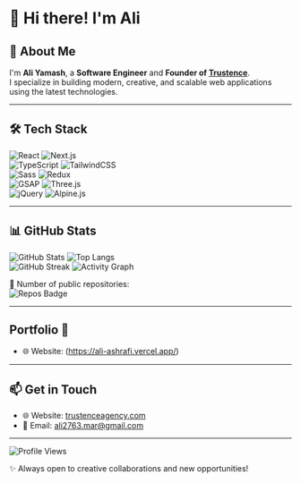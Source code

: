 # 👋 Hi there! I'm Ali

## 🚀 About Me  
I'm **Ali Yamash**, a **Software Engineer** and **Founder of [Trustence](https://trustenceagency.com)**.  
I specialize in building modern, creative, and scalable web applications using the latest technologies.  

---

## 🛠 Tech Stack  

![React](https://img.shields.io/badge/React-61DAFB?style=for-the-badge&logo=react&logoColor=black)  ![Next.js](https://img.shields.io/badge/Next.js-000000?style=for-the-badge&logo=nextdotjs&logoColor=white)  
![TypeScript](https://img.shields.io/badge/TypeScript-3178C6?style=for-the-badge&logo=typescript&logoColor=white)  ![TailwindCSS](https://img.shields.io/badge/Tailwind_CSS-38B2AC?style=for-the-badge&logo=tailwind-css&logoColor=white)  
![Sass](https://img.shields.io/badge/Sass-CC6699?style=for-the-badge&logo=sass&logoColor=white)  ![Redux](https://img.shields.io/badge/Redux-764ABC?style=for-the-badge&logo=redux&logoColor=white)  
![GSAP](https://img.shields.io/badge/GSAP-88CE02?style=for-the-badge&logo=greensock&logoColor=black)  ![Three.js](https://img.shields.io/badge/Three.js-000000?style=for-the-badge&logo=three.js&logoColor=white)  
![jQuery](https://img.shields.io/badge/jQuery-0769AD?style=for-the-badge&logo=jquery&logoColor=white)  ![Alpine.js](https://img.shields.io/badge/Alpine.js-8BC0D0?style=for-the-badge&logo=alpinedotjs&logoColor=black)  

---

## 📊 GitHub Stats  

![GitHub Stats](https://github-readme-stats.vercel.app/api?username=Aliyamash&show_icons=true&theme=radical) ![Top Langs](https://github-readme-stats.vercel.app/api/top-langs/?username=Aliyamash&layout=compact&theme=radical)  
![GitHub Streak](https://streak-stats.demolab.com?user=Aliyamash&theme=radical&hide_border=true) 
![Activity Graph](https://github-readme-activity-graph.vercel.app/graph?username=Aliyamash&theme=radical)  

🔹 Number of public repositories:  
![Repos Badge](https://badges.pufler.dev/repos/Aliyamash)  

---
## Portfolio 📃
- 🌐 Website: (https://ali-ashrafi.vercel.app/)
---

## 📫 Get in Touch  
- 🌐 Website: [trustenceagency.com](https://trustenceagency.com)  
- 📧 Email: ali2763.mar@gmail.com  

---

![Profile Views](https://komarev.com/ghpvc/?username=Aliyamash&style=for-the-badge&color=blue)  

✨ Always open to creative collaborations and new opportunities!
